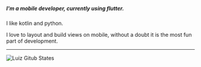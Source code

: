 ##### I'm a mobile developer, currently using flutter.
I like kotlin and python.

I love to layout and build views on mobile, without a doubt it is the most fun part of development.


---

<img align="left" alt="Luiz Gitub States" src="https://github-readme-stats.vercel.app/api?username=LuizFilipeMedeira&show_icons=true&hide_border=true&hide=stars&theme=dark" />
